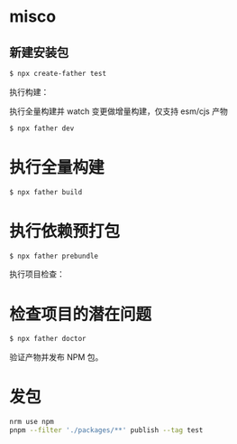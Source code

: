 # misco

## 新建安装包
```bash
$ npx create-father test
```

执行构建：

 执行全量构建并 watch 变更做增量构建，仅支持 esm/cjs 产物
```bash
$ npx father dev
```

# 执行全量构建
```bash
$ npx father build
```

# 执行依赖预打包
```bash
$ npx father prebundle
```

执行项目检查：

# 检查项目的潜在问题
```bash
$ npx father doctor
```
验证产物并发布 NPM 包。

# 发包
 ```bash
 nrm use npm
 pnpm --filter './packages/**' publish --tag test
 ```